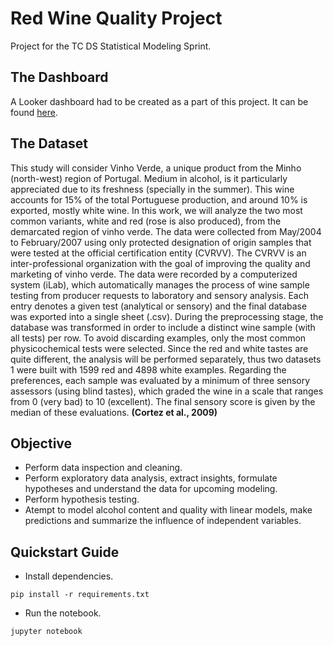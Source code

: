 # Red Wine Quality Project

Project for the TC DS Statistical Modeling Sprint.

## The Dashboard

A Looker dashboard had to be created as a part of this project. It can be found [here](https://lookerstudio.google.com/).

## The Dataset

This study will consider Vinho Verde, a unique product from the Minho (north-west) region of Portugal. Medium in alcohol, is it particularly appreciated due to its freshness (specially in the summer). This wine accounts for 15% of the total Portuguese production, and around 10% is exported, mostly white wine. In this work, we will analyze the two most common variants, white and red (rose is also produced), from the demarcated region of vinho verde. The data were collected from May/2004 to February/2007 using only protected designation of origin samples that were tested at the official certification entity (CVRVV). The CVRVV is an inter-professional organization with the goal of improving the quality and marketing of vinho verde. The data were recorded by a computerized system (iLab), which automatically manages the process of wine sample testing from producer requests to laboratory and sensory analysis. Each entry denotes a given test (analytical or sensory) and the final database was exported into a single sheet (.csv). During the preprocessing stage, the database was transformed in order to include a distinct wine sample (with all tests) per row. To avoid discarding examples, only the most common physicochemical tests were selected. Since the red and white tastes are quite different, the analysis will be performed separately, thus two datasets 1 were built with 1599 red and 4898 white examples. Regarding the preferences, each sample was evaluated by a minimum of three sensory assessors (using blind tastes), which graded the wine in a scale that ranges from 0 (very bad) to 10 (excellent). The final sensory score is given by the median of these evaluations. **(Cortez et al., 2009)**

## Objective


- Perform data inspection and cleaning.
- Perform exploratory data analysis, extract insights, formulate hypotheses and understand the data for upcoming modeling.
- Perform hypothesis testing.
- Atempt to model alcohol content and quality with linear models, make predictions and summarize the influence of independent variables.

## Quickstart Guide

  


- Install dependencies.

  

```pip install -r requirements.txt```

  

- Run the notebook.

  

```jupyter notebook```
